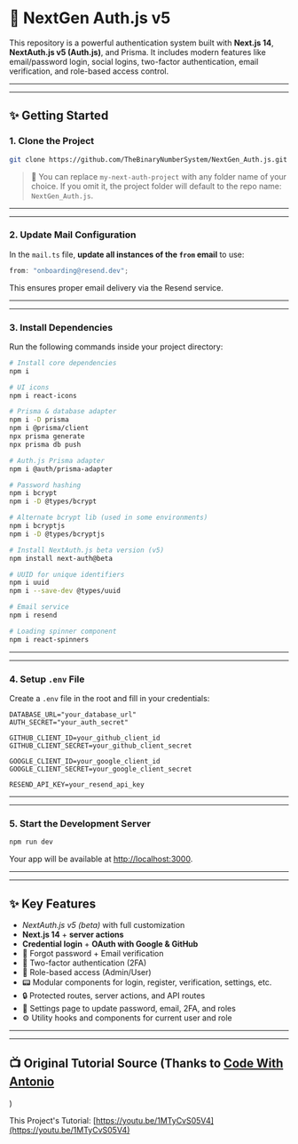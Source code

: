 # 🔐 NextGen Auth.js v5

This repository is a powerful authentication system built with **Next.js 14**, **NextAuth.js v5 (Auth.js)**, and Prisma. It includes modern features like email/password login, social logins, two-factor authentication, email verification, and role-based access control.

---

---

## ✨ Getting Started

### 1. Clone the Project

```bash
git clone https://github.com/TheBinaryNumberSystem/NextGen_Auth.js.git my-next-auth-project
```

> 🔧 You can replace `my-next-auth-project` with any folder name of your choice. If you omit it, the project folder will default to the repo name: `NextGen_Auth.js`.

---

---

### 2. Update Mail Configuration

In the `mail.ts` file, **update all instances of the `from` email** to use:

```ts
from: "onboarding@resend.dev";
```

This ensures proper email delivery via the Resend service.

---

---

### 3. Install Dependencies

Run the following commands inside your project directory:

```bash
# Install core dependencies
npm i

# UI icons
npm i react-icons

# Prisma & database adapter
npm i -D prisma
npm i @prisma/client
npx prisma generate
npx prisma db push

# Auth.js Prisma adapter
npm i @auth/prisma-adapter

# Password hashing
npm i bcrypt
npm i -D @types/bcrypt

# Alternate bcrypt lib (used in some environments)
npm i bcryptjs
npm i -D @types/bcryptjs

# Install NextAuth.js beta version (v5)
npm install next-auth@beta

# UUID for unique identifiers
npm i uuid
npm i --save-dev @types/uuid

# Email service
npm i resend

# Loading spinner component
npm i react-spinners
```

---

---

### 4. Setup `.env` File

Create a `.env` file in the root and fill in your credentials:

```env
DATABASE_URL="your_database_url"
AUTH_SECRET="your_auth_secret"

GITHUB_CLIENT_ID=your_github_client_id
GITHUB_CLIENT_SECRET=your_github_client_secret

GOOGLE_CLIENT_ID=your_google_client_id
GOOGLE_CLIENT_SECRET=your_google_client_secret

RESEND_API_KEY=your_resend_api_key
```

---

---

### 5. Start the Development Server

```bash
npm run dev
```

Your app will be available at [http://localhost:3000](http://localhost:3000).

---

---

## ✨ Key Features

- _NextAuth.js v5 (beta)_ with full customization
- **Next.js 14** + **server actions**
- **Credential login** + **OAuth with Google & GitHub**
- 🔑 Forgot password + Email verification
- 📱 Two-factor authentication (2FA)
- 👥 Role-based access (Admin/User)
- 📟 Modular components for login, register, verification, settings, etc.
- 🔒 Protected routes, server actions, and API routes
- 💪 Settings page to update password, email, 2FA, and roles
- ⚙️ Utility hooks and components for current user and role

---

---

## 📺 Original Tutorial Source (Thanks to [Code With Antonio](https://www.youtube.com/@codewithantonio)

)

This Project's Tutorial: [https://youtu.be/1MTyCvS05V4](https://youtu.be/1MTyCvS05V4)
